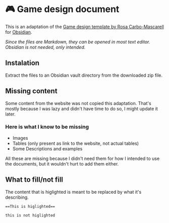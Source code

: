 # 🎮 Game design document

This is an adaptation of the [Game design template by Rosa Carbo-Mascarell](https://glamorous-save-06a.notion.site/Game-design-template-0132383574dd4c2dbff5d14e3a90761c) for [Obsidian](https://obsidian.md/). 

*Since the files are Markdown, they can be opened in most text editor. Obsidian is not needed, only intended.*

## Instalation

Extract the files to an Obsidian vault directory from the downloaded zip file.

## Missing content

Some content from the website was not copied this adaptation. That's mostly because I was lazy and didn't have time to do so, I might update it later.

### Here is what I know to be missing

- Images
- Tables (only present as link to the website, not actual tables)
- Some Descriptions and examples

All these are missing because I didn't need them for how I intended to use the documents, but it wouldn't hurt to add them either.

## What to fill/not fill

The content that is higlighted is meant to be replaced by what it's describing.

```
==This is higlighted==

this is not higlighted
```

